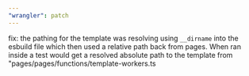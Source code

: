 ```yaml
---
"wrangler": patch
---
```


fix: the pathing for the template was resolving using `__dirname` into the esbuild file which then used a relative path back from pages. When ran inside a test would get a resolved absolute path to the template from "pages/pages/functions/template-workers.ts
